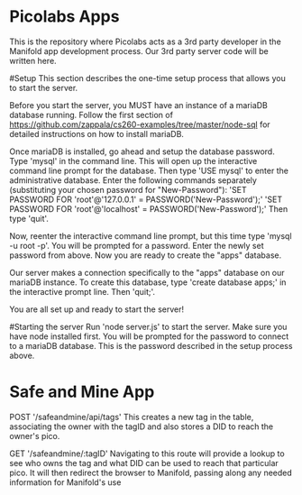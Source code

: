 # Picolabs Apps
This is the repository where Picolabs acts as a 3rd party developer in the Manifold app development process. Our 3rd party server code will be written here.

#Setup
This section describes the one-time setup process that allows you to start the server.

Before you start the server, you MUST have an instance of a mariaDB database running. Follow the first section of https://github.com/zappala/cs260-examples/tree/master/node-sql for detailed instructions on how to install mariaDB.

Once mariaDB is installed, go ahead and setup the database password. Type 'mysql' in the command line. This will open up the interactive command line prompt for the database. Then type 'USE mysql' to enter the administrative database. Enter the following commands separately (substituting your chosen password for "New-Password"):
'SET PASSWORD FOR 'root'@'127.0.0.1' = PASSWORD('New-Password');'
'SET PASSWORD FOR 'root'@'localhost' = PASSWORD('New-Password');'
Then type 'quit'.

Now, reenter the interactive command line prompt, but this time type 'mysql -u root -p'. You will be prompted for a password. Enter the newly set password from above. Now you are ready to create the "apps" database.

Our server makes a connection specifically to the "apps" database on our mariaDB instance. To create this database, type 'create database apps;' in the interactive prompt line. Then 'quit;'.

You are all set up and ready to start the server!

#Starting the server
Run 'node server.js' to start the server. Make sure you have node installed first. You will be prompted for the password to connect to a mariaDB database. This is the password described in the setup process above.

# Safe and Mine App
POST '/safeandmine/api/tags'
This creates a new tag in the table, associating the owner with the tagID and also stores a DID to reach the owner's pico.


GET '/safeandmine/:tagID'
Navigating to this route will provide a lookup to see who owns the tag and what DID can be used to reach that particular pico. It will then redirect the browser to Manifold, passing along any needed information for Manifold's use
